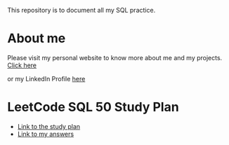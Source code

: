 This repository is to document all my SQL practice.
# About me
Please visit my personal website to know more about me and my projects. [Click here](https://adamchenjinghao.notion.site/)

or my LinkedIn Profile [here](https://www.linkedin.com/in/adam-cjh/)

# LeetCode SQL 50 Study Plan
- [Link to the study plan](https://leetcode.com/studyplan/top-sql-50/)
- [Link to my answers](https://github.com/chenjinghao/SQL_Practice/blob/main/Leetcode_SQL_50_Plan.md)
